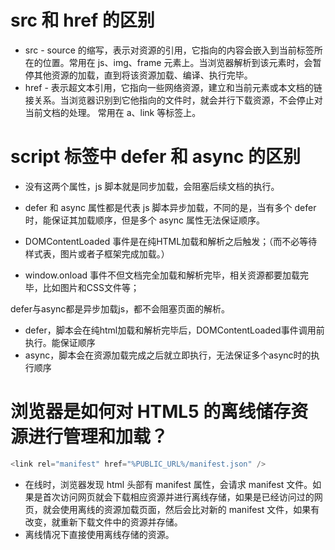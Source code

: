 # src 和 href 的区别

- src - source 的缩写，表示对资源的引用，它指向的内容会嵌入到当前标签所在的位置。常用在 js、img、frame 元素上。当浏览器解析到该元素时，会暂停其他资源的加载，直到将该资源加载、编译、执⾏完毕。
- href - 表示超文本引用，它指向一些网络资源，建立和当前元素或本文档的链接关系。当浏览器识别到它他指向的⽂件时，就会并⾏下载资源，不会停⽌对当前⽂档的处理。 常用在 a、link 等标签上。

# script 标签中 defer 和 async 的区别

- 没有这两个属性，js 脚本就是同步加载，会阻塞后续文档的执行。
- defer 和 async 属性都是代表 js 脚本异步加载，不同的是，当有多个 defer 时，能保证其加载顺序，但是多个 async 属性无法保证顺序。

- DOMContentLoaded 事件是在纯HTML加载和解析之后触发；（而不必等待样式表，图片或者子框架完成加载。）
- window.onload 事件不但文档完全加载和解析完毕，相关资源都要加载完毕，比如图片和CSS文件等；

defer与async都是异步加载js，都不会阻塞页面的解析。
- defer，脚本会在纯html加载和解析完毕后，DOMContentLoaded事件调用前执行。能保证顺序
- async，脚本会在资源加载完成之后就立即执行，无法保证多个async时的执行顺序

# 浏览器是如何对 HTML5 的离线储存资源进行管理和加载？

```javascript
<link rel="manifest" href="%PUBLIC_URL%/manifest.json" />
```

- 在线时，浏览器发现 html 头部有 manifest 属性，会请求 manifest 文件。如果是首次访问网页就会下载相应资源并进行离线存储，如果是已经访问过的网页，就会使用离线的资源加载页面，然后会比对新的 manifest 文件，如果有改变，就重新下载文件中的资源并存储。
- 离线情况下直接使用离线存储的资源。

